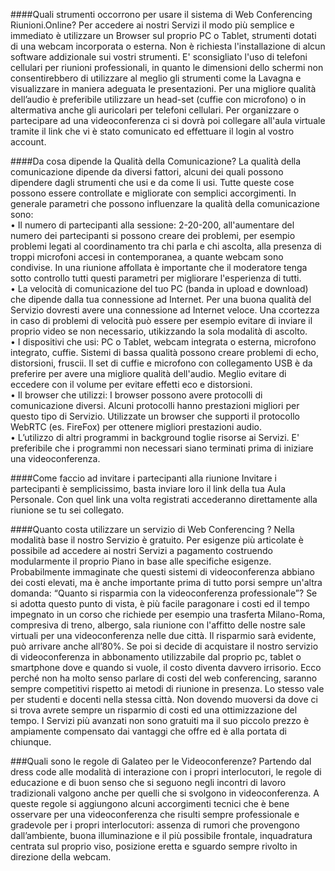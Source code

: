 
####Quali strumenti occorrono per usare il sistema di Web Conferencing Riunioni.Online?
Per accedere ai nostri Servizi il modo più semplice e immediato è utilizzare un Browser sul proprio PC o Tablet, strumenti dotati di una webcam incorporata o esterna. Non è richiesta l'installazione di alcun software addizionale sui vostri strumenti. E' sconsigliato l'uso di telefoni cellulari per riunioni professionali, in quanto le dimensioni dello schermi non consentirebbero di utilizzare al meglio gli strumenti come la Lavagna e visualizzare in maniera adeguata le presentazioni. Per una migliore qualità dell’audio è preferibile utilizzare un head-set (cuffie con microfono) o in altermativa anche gli auricolari per telefoni cellulari. Per organizzare o partecipare ad  una videoconferenza ci si dovrà poi collegare all'aula virtuale tramite il link che vi è stato comunicato ed effettuare il login al vostro account.

####Da cosa dipende la Qualità della Comunicazione?
La qualità della comunicazione dipende da diversi fattori, alcuni dei quali possono dipendere dagli strumenti che usi e da come li usi. Tutte queste cose possono essere controllate e migliorate con semplici accorgimenti. In generale parametri che possono influenzare la qualità della comunicazione sono:
<br>•	Il numero di partecipanti alla sessione: 2-20-200, all'aumentare del numero dei partecipanti si possono creare dei problemi, per esempio problemi legati al coordinamento tra chi parla e chi ascolta, alla presenza di troppi microfoni  accesi in contemporanea, a quante webcam sono condivise. In una riunione affollata è importante che il moderatore tenga sotto controllo tutti questi parametri per migliorare l'esperienza di tutti.
<br>•	La velocità di comunicazione del tuo PC (banda in upload e download) che dipende dalla tua connessione ad Internet. Per una buona qualità del Servizio dovresti avere una connessione ad Internet veloce. Una ccortezza in caso di problemi di velocità può essere per esempio evitare di inviare il proprio video se non necessario, utikizzando la sola modalità di ascolto.
<br>•	I dispositivi che usi: PC o Tablet, webcam integrata o esterna, microfono integrato, cuffie. Sistemi di bassa qualità possono creare problemi di echo, distorsioni, fruscii. Il set di cuffie e microfono con collegamento USB è da preferire per avere una migliore qualità dell'audio. Meglio evitare di eccedere con il volume per evitare effetti eco e distorsioni.
<br>•	Il browser che utilizzi: I browser possono avere protocolli di comunicazione diversi. Alcuni protocolli hanno prestazioni migliori per questo tipo di Servizio. Utilizzate un browser che supporti il protocollo WebRTC (es. FireFox) per ottenere migliori prestazioni audio.
<br>•	L’utilizzo di altri programmi in background toglie risorse ai Servizi. E' preferibile che i programmi non necessari siano terminati prima di iniziare una videoconferenza.

####Come faccio ad invitare i partecipanti alla riunione
Invitare i partecipanti è semplicissimo, basta inviare loro il link della tua Aula Personale. Con quel link una volta registrati accederanno direttamente alla riunione se tu sei collegato.

####Quanto costa utilizzare un servizio di Web Conferencing ?
Nella modalità base il nostro Servizio è gratuito. Per esigenze più articolate è possibile ad accedere ai nostri Servizi a pagamento costruendo modularmente il proprio Piano in base alle specifiche esigenze. Probabilmente immaginate che questi sistemi di videoconferenza abbiano dei costi elevati, ma è anche importante prima di tutto porsi sempre un'altra domanda: “Quanto si risparmia con la videoconferenza professionale”? Se si adotta questo punto di vista, è più facile paragonare i costi ed il tempo impegnato in un corso che richiede per esempio una trasferta Milano-Roma, compresiva di treno, albergo, sala riunione con l'affitto delle nostre sale virtuali per una videoconferenza nelle due città. Il risparmio sarà evidente, può arrivare anche all’80%. Se poi si decide di acquistare il nostro servizio di videoconferenza in abbonamento utilizzabile dal proprio pc, tablet o smartphone dove e quando si vuole, il costo diventa davvero irrisorio. Ecco perché non ha molto senso parlare di costi del web conferencing, saranno sempre competitivi rispetto ai metodi di riunione in presenza. Lo stesso vale per studenti e docenti nella stessa città. Non dovendo muoversi da dove ci si trova avrete sempre un risparmio di costi ed una ottimizzazione del tempo. I Servizi più avanzati non sono gratuiti ma il suo piccolo prezzo è ampiamente compensato dai vantaggi che offre ed è alla portata di chiunque.
 
###Quali sono le regole di Galateo per le Videoconferenze?
Partendo dal dress code alle modalità di interazione con i propri interlocutori, le regole di educazione e di buon senso che si seguono negli incontri di lavoro tradizionali valgono anche per quelli che si svolgono in videoconferenza. A queste regole si aggiungono alcuni accorgimenti tecnici che è bene osservare per una videoconferenza che risulti sempre professionale e gradevole per i propri interlocutori: assenza di rumori che provengono dall’ambiente, buona illuminazione e il più possibile frontale, inquadratura centrata sul proprio viso, posizione eretta e sguardo sempre rivolto in direzione della webcam.






